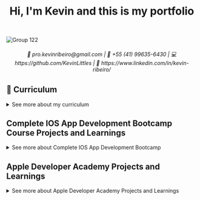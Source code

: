 <h1 align="center"> Hi, I'm Kevin and this is my portfolio </h1><br/>

![Group 122](https://user-images.githubusercontent.com/49958388/126734810-ad6e345e-739d-444e-a937-8c0237f4b3c7.png)

<h6 align="center">📧 pro.kevinribeiro@gmail.com | 📱 +55 (41) 99635-6430 | 💻 https://github.com/KevinLittles | 🔗 https://www.linkedin.com/in/kevin-ribeiro/</h6>
    
## 📄 Curriculum
<details> 
 
<summary>See more about my curriculum</summary>
<br/>  
    
### Profile   
    
Hi, I'm kevin. If I were to sum up my person, I would say that I am flexible and empathetic, I like to talk to people who have a different opinion about the world, so that I can grow. I always avoid conflicts with other people and strive to solve problems in the most rational way possible.
    
### Experience
>### 🍎 Apple Developer Academy
>#### FEB 2019 - DEC 2020 | PUCPR Curitiba, Brazil
>ver the 2 years of participation, I developed several authored apps alone and in a team. I learned several swift frameworks like UIKit, SpriteKit and ARKit. I learned how to create applications with swift core and healthy programming artifacts like MVC Architecture, Clean Code, some design patterns and code versioning. In addition to code development, I also learned to have a critical view of UX/UI design and thus produce some prototypes before programming an app.
     
    
### Skills
    
| **General Coding Skills** | **Swift Skills** | **Complementary Skills** | **Soft Skills** |
| ------------------------- | ---------------- | -------------------------| ----------------|
| Object Oriented Programming | Storyboards | UX/UI | Empathy
| MVC Architecture | Auto Layout | Figma | Critical sense
| SOLID | Delegate Design Pattern | Sketch | Ease of learning
| Singleton Design pattern | Networking | Advanced english | Adaptation in scenarios
| Consume APIs | JSON Parsing | | Problem solving |
| Firebase Firestore/Auth | Closures | | Good communication |
| Realm | Computed Properties | | Strong emotional intelligence |
| Git/GitFlow | Getters & Setters | | Manage conflicts |
|  | Sheduled Timer | 
|  | Dispatch Queue | 
|  | Extensions | 
|  | Core Location | 
|  | Cocoapods | 
|  | Swift PM | 
|  | Xibs | 
|  | Downcast & Upcast | 
|  | Any, AnyObject, NSObject | 
|  | App Lifecycle | 
|  | ViewController Lifecycle | 
|  | UserDefaults | 
|  | NSCoder | 
|  | Core Data | 
|  | App Publication | 
|  | UIKit |
|  | SpriteKit |
|  | SwiftUI |


       
    
### Education
>### Computer Engeneering
>#### FEB 2016 - DEC 2022 | PUCPR Curitiba, Brazil
>My focus in computer engineering has always been the scope of software development, here I mainly learned about some software engineering principles, imperative and object-oriented programming, data structure, SQL databases and distributed systems (besides of course a lot engineering calculation).

<br/>
    
>### Fundamentals of data science 1
>#### OCT 2017 - JAN 2018 | Udacity
>Project: Analysis of the Bay Area Bike Share Data and extraction of relevant information.
>Technologies: Python 3 with MatPlotLib, Pandas and Numpy.

<br/>
    
>### Many courses
>#### ATEMPORAL | Udemy
>SwiftUI - Learn How to Build Beautiful, Robust, Apps;
>From Beginner to Advanced in Unit Testing on iOS;
>MVVM Design Pattern in SwiftUI;
>Git - The complete course: Git, Github and git-flow.
    
</details>
  
## Complete IOS App Development Bootcamp Course Projects and Learnings
<details>
    
<summary>See more about Complete IOS App Development Bootcamp</summary>
<br/>

In this course I got, I'm getting and reviewing these (main) following learnings:
    
- Concepts of Object Oriented Programming (OOP): The type system, variables, functions and methods, inheritance, structures, classes and protocols.
- Control Structures: Using If/Else clauses, Switch statements and logic to control the flow of execution.
- Data Structures: How to work with collections, such as arrays and dictionaries.
Software Design: How to organise and format code for readability and how to implement the Model View Controller (MVC) design pattern, Apple's favourite delegation pattern and the publisher pattern.
- Networking: How to make asynchronous API calls, store and retrieve data from the cloud, and use the JSON format for server communication.
- Persistent Local Data Storage: How to use Core Data, Realm, Codable and User Defaults to store your app data locally.
- How to Implement In-App Purchases with Apple StoreKit
- Machine Learning: How to make artificially intelligent apps and build your own machine learning models using iOS 13's new CoreML2 and CreateML frameworks.
- Augmented Reality: How to create 3D objects in augmented reality and create incredible 3D animations and real-life interactions using Apple's latest ARKit2 framework.
- SwiftUI: How to use Apple's brand new UI framework to create user interfaces programmatically that look good across all Apple products.
    
Course link: https://www.udemy.com/course/ios-13-app-development-bootcamp/
### Advanced Swift Classroom 1
<details>
    
<summary>See more about Advanced Swift Classroom 1</summary>
<br/>    
In this first advanced learning session about swift of the course, I understood how the Getters and Setters properties of variables in swift work, in addition I understood how Observed properties work and how I can use them to perform an action once a variable has its value changed or is about to be changed.
    
#### Understanding Getters and Setters
    
```swift
let one: Int = 1

var two: Int {
    get {
        return one + 1
    }
}
 ```
 
```swift
let one: Int = 1

var two: Int {
    set {
        if two != 2 {
            print("two != 2 !!!")
        }
    }
}
 ```
#### Understanding Observed properties
```swift
var one: Int = 1 {
    willSet {
        print("The variable is about to chage")
    }
    didSet {
        print("The variable changed")
    }
}
 ```
    
</details>

### Flash Chat App
![morflax_things-6](https://user-images.githubusercontent.com/49958388/126725712-efa574b9-29ba-44d9-8913-068a135f125c.png)
<details>
    
<summary>See more about Flash Chat App</summary>
<br/>   
    
The Flash Chat App is a basic chat application with only one global chat!
    
Building the Flash Chat application I learned to:
- Install Cocoapods and use 3rd party libraries
- Use Firebase Auth to register and authenticate a user by email and password
- Use Firebase Firestore to send and load information that was used in the app
- Use .xib files to make a custom UITableViewCell
- Use Downcast and Upcast in swift
- Understand the App and ViewControllers lifecycle

GitHub repository - https://github.com/appbrewery/Flash-Chat-iOS13-Completed
#### Using Cocoapods to get 3rd party libraries
Podfile
```markdown
//[...]
  use_frameworks!

  pod 'CLTypingLabel', '~> 0.4.0'
//[...]
end
 ```
 
AppDelegate.swift
```swift
import IQKeyboardManagerSwift

@UIApplicationMain
class AppDelegate: UIResponder, UIApplicationDelegate {

    func application(_ application: UIApplication, didFinishLaunchingWithOptions launchOptions: [UIApplication.LaunchOptionsKey: Any]?) -> Bool {
        //[...]
        
        IQKeyboardManager.shared.enable = true
        IQKeyboardManager.shared.enableAutoToolbar = false
        IQKeyboardManager.shared.shouldResignOnTouchOutside = true
        
        return true
    }
//[...]
}
 ```
    
WelcomeViewController.swift
```swift
@IBOutlet weak var titleLabel: CLTypingLabel!
    
    override func viewDidLoad() {
        super.viewDidLoad()
        
        titleLabel.text = K.appName
    }
 ```   

#### Using Firebase Auth to sign in existing users
LoginViewController.swift
```swift
    @IBAction func loginPressed(_ sender: UIButton) {
        
        if let email = emailTextfield.text, let password = passwordTextfield.text {
            Auth.auth().signIn(withEmail: email, password: password) { [weak self] authResult, error in
                if let e = error {
                    print(e.localizedDescription)
                } else {
                    self!.performSegue(withIdentifier: K.loginSegue, sender: self)
                }
            }
        }
    }
 ```

#### Using Firebase to send chat messages to database
ChatViewController.swift
```swift
    @IBAction func sendPressed(_ sender: UIButton) {
        if let messageBody = messageTextfield.text, let messageSender = Auth.auth().currentUser?.email {
            db.collection(K.FStore.collectionName).addDocument(data: [
                                                                K.FStore.senderField: messageSender,
                                                                K.FStore.bodyField: messageBody,
                                                                K.FStore.dateField: Date().timeIntervalSince1970
            ]) { error in
                if let e = error {
                    print(e)
                } else {
                    print("sendPressed okay")
                    DispatchQueue.main.async {
                        self.messageTextfield.text = ""
                    }
                }
            }
        }
    }
```
    
#### Using Xib to create a custom TableViewCell
MessageCell.swift
```swift
class MessageCell: UITableViewCell {

    //[...]
    
    override func awakeFromNib() {
        super.awakeFromNib()
        
    //[...]
    }

    override func setSelected(_ selected: Bool, animated: Bool) {
        super.setSelected(selected, animated: animated)
    } 
}
```
ChatViewController.swift
```swift
func tableView(_ tableView: UITableView, cellForRowAt indexPath: IndexPath) -> UITableViewCell {
        
    let cell = tableView.dequeueReusableCell(withIdentifier: K.cellIdentifier, for: indexPath) as! MessageCell
 //[...]
 }
```
MessageCell.xib

<img width="533" alt="Captura de Tela 2021-07-22 às 19 50 18" src="https://user-images.githubusercontent.com/49958388/126718746-106cc259-de67-42f7-bff3-89b99b952d56.png">

#### Understanding Upcast and Downcast
```swift
    
    let subclassObject = Subclass()
    let classObject = Class()

    if let object = classObject is Subclass {
      let object = classObject as! Subclass
    }
    
    let object = classObject as? Subclass
    
    let object = subclassObject as Class
    
```

#### Understanding ViewController Lifecycle
![image](https://user-images.githubusercontent.com/49958388/126719944-54812cfe-e5b5-4dd5-8927-5f8241778423.png)

#### Understanding App Lifecycle
![image](https://user-images.githubusercontent.com/49958388/126720044-e7b4d813-2d71-46cc-9bec-245e0268f65d.png)
AppDelegate.swift
```swift
    func application(_ application: UIApplication, didFinishLaunchingWithOptions launchOptions: [UIApplication.LaunchOptionsKey: Any]?) -> Bool {}

    func application(_ application: UIApplication, configurationForConnecting connectingSceneSession: UISceneSession, options: UIScene.ConnectionOptions) -> UISceneConfiguration {}

    func application(_ application: UIApplication, didDiscardSceneSessions sceneSessions: Set<UISceneSession>) {}
```

SceneDelegate.swift
```swift
    func scene(_ scene: UIScene, willConnectTo session: UISceneSession, options connectionOptions: UIScene.ConnectionOptions) {}

    func sceneDidDisconnect(_ scene: UIScene) {}

    func sceneDidBecomeActive(_ scene: UIScene) {}

    func sceneWillResignActive(_ scene: UIScene) {}

    func sceneWillEnterForeground(_ scene: UIScene) {}

    func sceneDidEnterBackground(_ scene: UIScene) {}
```

</details>
    
### Clima App
![morflax_things-5](https://user-images.githubusercontent.com/49958388/126725670-302882be-e602-44a5-a18c-2d198312c165.png)
<details>
    
<summary>See more about Clima App</summary>
<br/>
The Clima application consists of a weather monitoring app, it uses an API to load data about the local weather (detected by CoreLocation), and having its UI updated as the result.

Building the Clima application I learned to:
- Use Computed Properties to set a variable data
- Use CoreLocation to get location data
- Understand the Delegate Design pattern and using it to pass data between a model class and ViewController
- Use URLSession for Networking
- Understand closures
- Use Codable protocol and JSONDecoder() for JSON Parsing
- Consume an API
- Use DispatchQueue to update the UI elemts in a completion with the main trhead
    
GitHub repository - https://github.com/appbrewery/Clima-iOS13-Completed    
#### Using Computed Properties
WeatherViewController.swift
```swift
struct WeatherModel {
    let conditionId: Int
    let cityName: String
    let temperature: Double
    
    var temperatureString: String {
        return String(format: "%.1f", temperature)
    }
    
    var conditionName: String {
        switch conditionId {
                case 200...232:
                    return "cloud.bolt"
                case 300...321:
                    return "cloud.drizzle"
                case 500...531:
                    return "cloud.rain"
                case 600...622:
                    return "cloud.snow"
                case 701...781:
                    return "cloud.fog"
                case 800:
                    return "sun.max"
                case 801...804:
                    return "cloud.bolt"
                default:
                    return "cloud"
        }
    } 
}

 ```
 
#### Using CoreLocation to get location data
WeatherViewController.swift
```swift
    let locationManager = CLLocationManager()
    
        override func viewDidLoad() {
            super.viewDidLoad()
            locationManager.delegate = self
            //[...]
            locationManager.requestWhenInUseAuthorization()
            locationManager.requestLocation()
        }
    
extension WeatherViewController: CLLocationManagerDelegate {
    func locationManager(_ manager: CLLocationManager, didUpdateLocations locations: [CLLocation]) {
        if let location = locations.last {
            locationManager.stopUpdatingLocation()
            let lat = location.coordinate.latitude
            let lon = location.coordinate.longitude
            weatherManager.fetchWeather(latitude: lat, longitude: lon)
        }
    }
    
    func locationManager(_ manager: CLLocationManager, didFailWithError error: Error) {
        print(error)
    }
}

 ```
 
#### Understanding the Delegate Design pattern and using it to pass data between a model class and ViewController

![image](https://user-images.githubusercontent.com/49958388/126714234-d36d20c2-6852-40a8-94c6-093fd03fccfa.png)
    
WeatherViewController.swift
```swift
class WeatherViewController: UIViewController {
//[...]
    var weatherManager = WeatherManager()
    let locationManager = CLLocationManager()
    
    override func viewDidLoad() {
        super.viewDidLoad()
        locationManager.delegate = self
        weatherManager.delegate = self
        searchTextField.delegate = self
        
        locationManager.requestWhenInUseAuthorization()
        locationManager.requestLocation()
    }
}

extension WeatherViewController: WeatherManagerDelegate {
    func didUpdateWeather(_ weatherManager: WeatherManager, weather: WeatherModel) {
        DispatchQueue.main.async {
            self.temperatureLabel.text = weather.temperatureString
            self.conditionImageView.image = UIImage(systemName: weather.conditionName)
            self.cityLabel.text = weather.cityName
        }
        
    }
    
    func didFailWithError(error: Error) {
        print(error)
    }
}
 ```
 WeatherManager.swift
```swift
protocol WeatherManagerDelegate {
    func didUpdateWeather(_ weatherManager: WeatherManager, weather: WeatherModel)
    func didFailWithError(error: Error)
}

struct WeatherManager {
    let weatherURL = "[...]"
    
    var delegate: WeatherManagerDelegate?
    
    func performRequest(with urlString: String) {
        //[...]
        delegate?.didFailWithError(error: error!)
        //[...]
    }
 //[...]
 }
 ```
 
#### Using URLSession for Networking
WeatherManager.swift
```swift
    func fetchWeather(cityName: String) {
        let urlString = "\(weatherURL)&q=\(cityName)"
        performRequest(with: urlString)
    }
    
    func fetchWeather(latitude: CLLocationDegrees, longitude: CLLocationDegrees) {
        let urlString = "\(weatherURL)&lat=\(latitude)&lon=\(longitude)"
        performRequest(with: urlString)
    }
    
    func performRequest(with urlString: String) {
        if let url = URL(string: urlString) {
            
            let session = URLSession(configuration: .default)
            
            let task = session.dataTask(with: url) { data, response, error in
                if error != nil {
                    delegate?.didFailWithError(error: error!)
                    return
                }
                if let safeData = data {
                    if let weather = self.parseJSON(safeData) {
                        delegate?.didUpdateWeather(self, weather: weather)
                    }
                }
            }
            
            task.resume()
        }
        
    }
 ```
 
#### Understanding closures
WeatherManager.swift
```swift
func calculator (n1: Int, n2: Int, operation: (Int, Int) -> Int {
    return operation(n1, n2)
}

func multiply (no1: Int, no2: Int) -> Int {
    return no1 * no2
}

calculator(n1: x, n2: y, operation: multiply)

//This is equal to

func calculator (n1: Int, n2: Int, operation: (Int, Int) -> Int {
    return operation(n1, n2)
}

calculator(n1: x, n2: y, operation: {(no1, no2) in no1 * no2})

//This is equal to

func calculator (n1: Int, n2: Int, operation: (Int, Int) -> Int {
    return operation(n1, n2)
}

calculator(n1: x, n2: y,) {$0 * $1}
 ```
 
#### Using Codable protocol and JSONDecoder() for JSON Parsing
WeatherData.swift
```swift
struct WeatherData: Codable {
    let name: String
    let main: Main
    let weather: [Weather]
}

struct Main: Codable {
    let temp: Double
}

struct Weather: Codable {
    let id: Int
    let main: String
    let description: String
    let icon: String
}
 ```
WeatherManager.swift
```swift
    func parseJSON(_ weatherData: Data) -> WeatherModel? {
        let decoder = JSONDecoder()
        
        do {
            let decodedData = try decoder.decode(WeatherData.self, from: weatherData)
            let id = decodedData.weather[0].id
            let temp = decodedData.main.temp
            let name = decodedData.name
            
            let weather = WeatherModel(conditionId: id, cityName: name, temperature: temp)
            return weather
            
        } catch {
            delegate?.didFailWithError(error: error)
            return nil
        }
    }
 ```
    
</details>    

### BMI Calculator App
![morflax_things-4](https://user-images.githubusercontent.com/49958388/126725617-e3cd6ee2-4e7d-4fed-a9e2-d10e34b5deb3.png)
<details>
    
<summary>See more about BMI Calculator App</summary>

<br/>
The BMI Calculator application calculates the BMI of a person, based on height and weight

Building the BMI Calculator application I learned to:
- Understand the difference between Classes and Structs
- Use Segue to pass data between ViewControllers
- Understand Optional Binding, Chaining, and Nil Coalescing

GitHub repository - https://github.com/appbrewery/BMI-Calculator-iOS13-Completed
#### Understanding the difference between Classes and Structs
```swift
    Struct struct {
        
        let immutable: true
        let passedByValue: true
    }
    
    Class class {
        
        let inheritance: true
        let passedByReference: true
    }
 ```

#### Using Segue to pass data between ViewControllers
CalculateViewController.swift
```swift
    @IBAction func calculatePressed(_ sender: UIButton) {
        //[...]
        
        performSegue(withIdentifier: "goToRsult", sender: self)
    }
    
    override func prepare(for segue: UIStoryboardSegue, sender: Any?) {
        if segue.identifier == "goToResult" {
            let destinationVC = segue.destination as! ResultViewController
            destinationVC.bmiValue = calculatorBrain.getBMIValue()
            destinationVC.advice = calculatorBrain.getAdvice()
            destinationVC.color = calculatorBrain.getColor()
        }
    }
 ```
 
#### Understanding Optional Binding, Chaining, and Nil Coalescing
CalculateViewController.swift
```swift
    let foceUnwrapping = optional!
    
    func checkForNilValue() {
        if optional != nil {
            optional!
        }
     }
     
     func optionalBinding() {
        if let safeOptional = optional {
            safeOptional
        }
     }
     
     func nilCoalescingOperator() {
        optional ?? defaultValue
     }
 ```
    
</details>

### Quizzler App
![morflax_things-3](https://user-images.githubusercontent.com/49958388/126725585-12f60320-0031-4f0f-88a1-32528b016720.png)
<details>
    
<summary>See more about Quizzler App</summary>

<br/>
The Quizzler application is a simple Quiz App!

Building the Quizzler application I learned to:
- Use MVC arquiteture/design pattern
- Use mutating func to update struct atributes   
    
GitHub repository - https://github.com/appbrewery/Quizzler-iOS13-Completed    
#### Using MVC arquiteture/design pattern
<img width="183" alt="Captura de Tela 2021-07-22 às 16 34 27" src="https://user-images.githubusercontent.com/49958388/126698967-8cb50782-6a08-4410-a645-e04e26252808.png">

#### Using mutating func to update struct atributes
ViewController.swift
```swift
    mutating func nextQuestion() {
        
        if questionNumber + 1 < quiz.count {
            questionNumber += 1
        } else {
            questionNumber = 0
        }
    }
    
    mutating func checkAnswer(userAnswer: String) -> Bool {
        if userAnswer == quiz[questionNumber].answer {
            score += 1
            return true
        } else {
            return false
        }
    }
 ```
    
</details>

### Egg Timer App
![morflax_things-2](https://user-images.githubusercontent.com/49958388/126725505-6e6accd7-5374-493d-bed5-a33868421f96.png)
<details>
    
<summary>See more about Egg Timer App</summary>

<br/>
The Egg Timer application is an app that shows you how much time remais to your egg get ready to eat!

Building the Egg Timer application I learned to:
- Use Sheduled Timer to set a progress bar
    
GitHub repository - https://github.com/appbrewery/EggTimer-iOS13-Completed    
#### Using Sheduled Timer to set a progress bar
ViewController.swift
```swift
    @IBAction func hardnessSelected(_ sender: UIButton) {
        
        timer.invalidate()
        let hardness = sender.currentTitle!
        totalTime = eggTimes[hardness]!

        progressBar.progress = 0.0
        secondsPassed = 0
        titleLabel.text = hardness

        timer = Timer.scheduledTimer(timeInterval: 1.0, target:self, selector: #selector(updateTimer), userInfo:nil, repeats: true)
    }
    
    @objc func updateTimer() {
        if secondsPassed < totalTime {
            secondsPassed += 1
            progressBar.progress = Float(secondsPassed) / Float(totalTime)
            print(Float(secondsPassed) / Float(totalTime))
        } else {
            timer.invalidate()
            titleLabel.text = "DONE!"
            
            let url = Bundle.main.url(forResource: "alarm_sound", withExtension: "mp3")
            player = try! AVAudioPlayer(contentsOf: url!)
            player.play()
        }
    }
 ```
                                    
</details>
 
### Dicee App 
![morflax_things](https://user-images.githubusercontent.com/49958388/126725345-bb5a9bd4-9ab8-474a-95dc-d1d1d83b5a3e.png)
<details>
    
<summary>See more about Dicee App</summary>

<br/>
The Dicee application is an app that shows you 2 game dices with random values of 1 to 6!

Building the Dicee application I learned to:
- Use Alignment, Pinning, Containers, Subviews and Stacks to Autolayout
 
GitHub repository - https://github.com/appbrewery/Dicee-iOS13-Completed
#### Using Alignment, Pinning, Containers, Subviews and Stacks to Autolayout
<img width="566" alt="Captura de Tela 2021-07-22 às 16 14 06" src="https://user-images.githubusercontent.com/49958388/126696504-f49c68b0-75ea-41c6-aaa8-ea9f49760554.png">
    
</details>
</details>
    
## Apple Developer Academy Projects and Learnings
<details> 
 
<summary>See more about Apple Developer Academy Projects and Learnings</summary>
<br/>  
  
### Yobaba
![morflax_things-9](https://user-images.githubusercontent.com/49958388/126855974-12ed8b8c-722b-4e73-8d10-c10d9082b859.png)

<details>
    
<summary>See more about Yobaba</summary>

<br/>
The Yobaba app is a mobile story card game develop in SpriteKit. Well, in sum Yobaba tells a history about you and your grandma. The game mecanics is based on arguments... yes, arguments! You and your grandma will have a lot of conversations, and how you will argument your ideia with her is based on cards (that represents differents arguments). This was a work that spent almost 7 months of team work, and I was one of the "code developers" of the project, directly working in the part of SpriteKit developing and the Model classes.
    
In this app I leraned SO MUCH about SpriteKit, a bit about Design, Audio, Storytelling and team work.
    
GitHub repository - https://github.com/KelvinJavorski/Yobaba-Swift-Spritekit   

    
>Weird codes like this have been builded in the main file of SpriteKit Framework 😨
```swift
func getCardsFromDiscard (completion: @escaping () -> () = { }) {
        if !gettingCardsFromDiscard {
            let delay = SKAction.wait(forDuration: 0.0)
            let code  = SKAction.run {
                self.i+=1
                Player.shared.getCardFromDiscard(0)
            }
            let sequence = SKAction.sequence([code])
            let loop = SKAction.repeat(sequence, count: Player.shared.discard.cards.count)
            gettingCardsFromDiscard = true
            discardNode.run(loop) {
                self.gettingCardsFromDiscard = false
                for card in Player.shared.deck.cards{
                    print("Card ID no deck: \(card.id)")
                }
                Player.shared.deck.shuffle()
                completion()
            }
        }
    }
```
</details>    
 
### Find The Way
![morflax_things-13](https://user-images.githubusercontent.com/49958388/126880226-ef0e0ce3-ff2c-434a-b93c-c8414647430c.png)

<details>
    
<summary>See more about Find The Way</summary>

<br/>
The Find The Way application is a mobile game developed with SpriteKit! Find The Way consists in a story of a group of tourists that are enjoying their vacation in a island, but one thing that nobody know is that have a murderer in the group. The objetive of the game is to arrive a safe place that the murderer can't do his movements. Everyone in the group have the power to do one movement in the island BUT the tourists dont know where is the safe place, and the murderer knows!
    
Developing this app, i was responsable for coding a big part of SpriteKit and Model classes. I leraned so much about how we can develop an app with UIKit and SpriteKit working togheter and a lot of "mathematical background" in the Models, since we work with a type of "map" for the group of tourists to move around the island. And yes, that was quite complicated to deal with.  
    
GitHub repository - https://github.com/KelvinJavorski/Find-the-Way

</details>
    
</details>   
